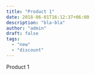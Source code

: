 ```yaml
---
title: "Product 1"
date: 2018-06-01T16:12:37+06:00
description: "bla-bla"
author: "admin"
draft: false
tags:
  - "new"
  - "discount"
---
```


Product 1
